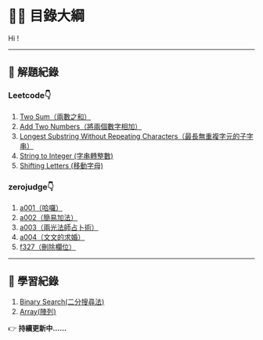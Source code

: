 # 🙋‍♂️ 目錄大綱

Hi !

---

## 📌 解題紀錄

### Leetcode👇

1. [Two Sum（兩數之和）](Leetcode/twosum.md)
2. [Add Two Numbers（將兩個數字相加）](Leetcode/addtwonumber.md)
3. [Longest Substring Without Repeating Characters（最長無重複字元的子字串）](Leetcode/Longest_Substring_Without_Repeating_Characters.md)
4. [String to Integer (字串轉整數)](Leetcode/Sring_to_Interger_atoi.md)
5. [Shifting Letters (移動字母)](Leetcode/Shifting_Letters.md)

### zerojudge👇

1. [a001（哈囉）](zerojudge/a001.md)
2. [a002（簡易加法）](zerojudge/a002.md)
3. [a003（兩光法師占卜術）](zerojudge/a003.md)
4. [a004（文文的求婚）](zerojudge/a004.md)
5. [f327（刪除欄位）](zerojudge/f327.md)

---

## 📌 學習紀錄

1. [Binary Search(二分搜尋法)](Data_Structure/Binary_search.md)
2. [Array(陣列)](Data_Structure/Array.md)

👉 **持續更新中……**
